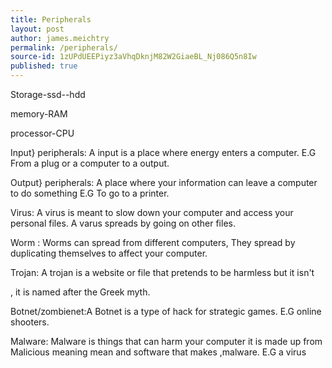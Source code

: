 ```yaml
---
title: Peripherals
layout: post
author: james.meichtry
permalink: /peripherals/
source-id: 1zUPdUEEPiyz3aVhqDknjM82W2GiaeBL_Nj086Q5n8Iw
published: true
---
```

Storage-ssd--hdd

memory-RAM 

processor-CPU

Input} peripherals: A input is a place where energy enters a computer. E.G From a plug or a computer to a output.

Output}   peripherals: A place where your information can leave a computer to do something E.G To go to a printer.

Virus: A virus is meant to slow down your computer and access your personal files. A varus spreads by going on other files.

Worm : Worms can spread from different computers, They spread by duplicating themselves to affect your computer. 

Trojan: A trojan is a website or file that pretends to be harmless but it isn't 

, it is named after the Greek myth.

Botnet/zombienet:A Botnet is a type of hack for strategic games. E.G online shooters.

Malware: Malware is things that can harm your computer it is made up from Malicious meaning mean and software that makes ,malware. E.G a virus 

